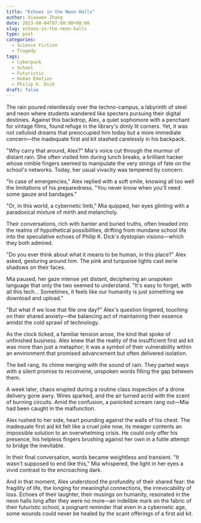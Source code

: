 ```yaml
---
title: "Echoes in the Neon Halls"
author: Xiaowen Zhang
date: 2023-08-04T07:00:00+08:00
slug: echoes-in-the-neon-halls
type: post
categories:
  - Science Fiction
  - Tragedy
tags:
  - Cyberpunk
  - School
  - Futuristic
  - Human Emotion
  - Philip K. Dick
draft: false
---
```


The rain poured relentlessly over the techno-campus, a labyrinth of steel and neon where students wandered like specters pursuing their digital destinies. Against this backdrop, Alex, a quiet sophomore with a penchant for vintage films, found refuge in the library's dimly lit corners. Yet, it was not celluloid dreams that preoccupied him today but a more immediate concern—the inadequate first aid kit stashed carelessly in his backpack. 

"Why carry that around, Alex?" Mia's voice cut through the murmur of distant rain. She often visited him during lunch breaks, a brilliant hacker whose nimble fingers seemed to manipulate the very strings of fate on the school's networks. Today, her usual vivacity was tempered by concern. 

"In case of emergencies," Alex replied with a soft smile, knowing all too well the limitations of his preparedness. "You never know when you'll need some gauze and bandages."

"Or, in this world, a cybernetic limb," Mia quipped, her eyes glinting with a paradoxical mixture of mirth and melancholy. 

Their conversations, rich with banter and buried truths, often treaded into the realms of hypothetical possibilities, drifting from mundane school life into the speculative echoes of Philip K. Dick's dystopian visions—which they both admired.

"Do you ever think about what it means to be human, in this place?" Alex asked, gesturing around him. The pink and turquoise lights cast eerie shadows on their faces.

Mia paused, her gaze intense yet distant, deciphering an unspoken language that only the two seemed to understand. "It's easy to forget, with all this tech... Sometimes, it feels like our humanity is just something we download and upload."

"But what if we lose that file one day?" Alex's question lingered, touching on their shared anxiety—the balancing act of maintaining their essence amidst the cold sprawl of technology.

As the clock ticked, a familiar tension arose, the kind that spoke of unfinished business. Alex knew that the reality of the insufficient first aid kit was more than just a metaphor; it was a symbol of their vulnerability within an environment that promised advancement but often delivered isolation.

The bell rang, its chime merging with the sound of rain. They parted ways with a silent promise to reconvene, unspoken words filling the gap between them.

A week later, chaos erupted during a routine class inspection of a drone delivery gone awry. Wires sparked, and the air turned acrid with the scent of burning circuits. Amid the confusion, a panicked scream rang out—Mia had been caught in the malfunction.

Alex rushed to her side, heart pounding against the walls of his chest. The inadequate first aid kit felt like a cruel joke now, its meager contents an impossible solution to an overwhelming crisis. He could only offer his presence, his helpless fingers brushing against her own in a futile attempt to bridge the inevitable.

In their final conversation, words became weightless and transient. "It wasn't supposed to end like this," Mia whispered, the light in her eyes a vivid contrast to the encroaching dark.

And in that moment, Alex understood the profundity of their shared fear: the fragility of life, the longing for meaningful connections, the irrevocability of loss. Echoes of their laughter, their musings on humanity, resonated in the neon halls long after they were no more—an indelible mark on the fabric of their futuristic school, a poignant reminder that even in a cybernetic age, some wounds could never be healed by the scant offerings of a first aid kit.